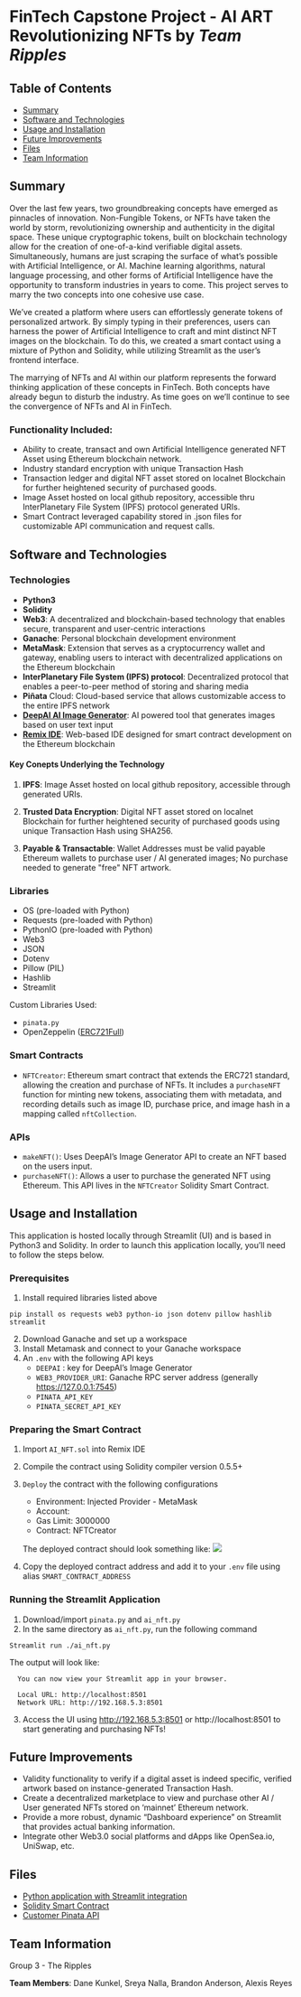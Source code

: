 # FinTech Capstone Project - AI ART Revolutionizing NFTs by *Team Ripples*

## Table of Contents
* [Summary](#summary)
* [Software and Technologies](#software-and-technologies-used)
* [Usage and Installation](#usage-and-installation)
* [Future Improvements](future-improvements)
* [Files](#files)
* [Team Information](#team-information)

## Summary

Over the last few years, two groundbreaking concepts have emerged as pinnacles of innovation. Non-Fungible Tokens, or NFTs have taken the world by storm, revolutionizing ownership and authenticity in the digital space. These unique cryptographic tokens, built on blockchain technology allow for the creation of one-of-a-kind verifiable digital assets. Simultaneously, humans are just scraping the surface of what’s possible with Artificial Intelligence, or AI. Machine learning algorithms, natural language processing, and other forms of Artificial Intelligence have the opportunity to transform industries in years to come. This project serves to marry the two concepts into one cohesive use case. 

We’ve created a platform where users can effortlessly generate tokens of personalized artwork. By simply typing in their preferences, users can harness the power of Artificial Intelligence to craft and mint distinct NFT images on the blockchain. To do this, we created a  smart contact using a mixture of Python and Solidity, while utilizing Streamlit as the user’s frontend interface. 
 
The marrying of NFTs and AI within our platform represents the forward thinking application of these concepts in FinTech. Both concepts have already begun to disturb the industry. As time goes on we’ll continue to see the convergence of NFTs and AI in FinTech. 

### Functionality Included:
- Ability to create, transact and own Artificial Intelligence generated NFT Asset using Ethereum blockchain network.
- Industry standard encryption with unique Transaction Hash
- Transaction ledger and digital NFT asset stored on localnet Blockchain for further heightened security of purchased goods.
- Image Asset hosted on local github repository, accessible thru InterPlanetary File System (IPFS) protocol generated URIs.
- Smart Contract leveraged capability stored in .json files for customizable API communication and request calls.


## Software and Technologies

### Technologies
- **Python3**
- **Solidity**
- **Web3**: A decentralized and blockchain-based technology that enables secure, transparent and user-centric interactions
- **Ganache**: Personal blockchain development environment
- **MetaMask**: Extension that serves as a cryptocurrency wallet and gateway, enabling users to interact with decentralized applications on the Ethereum blockchain
- **InterPlanetary File System (IPFS) protocol**: Decentralized protocol that enables a peer-to-peer method of storing and sharing media
- **Piñata** Cloud: Cloud-based service that allows customizable access to the entire IPFS network
- **[DeepAI AI Image Generator](https://deepai.org/machine-learning-model/text2img)**: AI powered tool that generates images based on user text input
- **[Remix IDE](https://remix.ethereum.org)**: Web-based IDE designed for smart contract development on the Ethereum blockchain

#### Key Conepts Underlying the Technology 
1. **IPFS**: Image Asset hosted on local github repository, accessible through generated URIs.

2. **Trusted Data Encryption**: Digital NFT asset stored on localnet Blockchain for further heightened security of purchased goods using unique Transaction Hash using SHA256.

3. **Payable & Transactable**: Wallet Addresses must be valid payable Ethereum wallets to purchase user / AI generated images; No purchase needed to generate "free" NFT artwork.


### Libraries
- OS (pre-loaded with Python)
- Requests (pre-loaded with Python)
- PythonIO (pre-loaded with Python)
- Web3
- JSON
- Dotenv
- Pillow (PIL)
- Hashlib
- Streamlit

Custom Libraries Used:
- `pinata.py`
- OpenZeppelin ([ERC721Full]((https://github.com/OpenZeppelin/openzeppelin-contracts/blob/release-v2.5.0/contracts/token/ERC721/ERC721Full.sol)))

### Smart Contracts

- `NFTCreator`: Ethereum smart contract that extends the ERC721 standard, allowing the creation and purchase of NFTs. It includes a `purchaseNFT` function for minting new tokens, associating them with metadata, and recording details such as image ID, purchase price, and image hash in a mapping called `nftCollection`.

### APIs
- `makeNFT()`: Uses DeepAI’s Image Generator API to create an NFT based on the users input.
- `purchaseNFT()`: Allows a user to purchase the generated NFT using Ethereum. This API lives in the `NFTCreator` Solidity Smart Contract.

## Usage and Installation

This application is hosted locally through Streamlit (UI) and is based in Python3 and Solidity. In order to launch this application locally, you’ll need to follow the steps below.

### Prerequisites

1. Install required libraries listed above

```
pip install os requests web3 python-io json dotenv pillow hashlib streamlit
```

2. Download Ganache and set up a workspace 
3. Install Metamask and connect to your Ganache workspace
4. An `.env` with the following API keys
    - `DEEPAI` : key for DeepAI’s Image Generator
    - `WEB3_PROVIDER_URI`: Ganache RPC server address (generally https://127.0.0.1:7545)
    - `PINATA_API_KEY`
    - `PINATA_SECRET_API_KEY`

### Preparing the Smart Contract
1. Import `AI_NFT.sol` into Remix IDE
2. Compile the contract using Solidity compiler version 0.5.5+
3. `Deploy` the contract with the following configurations
    - Environment: Injected Provider - MetaMask
    - Account: <Ganache account connected to MetaMask>
    - Gas Limit: 3000000
    - Contract: NFTCreator
	  
    The deployed contract should look something like: 
    ![](./Resources/sample_deployed_contract.png)

4. Copy the deployed contract address and add it to your `.env` file using alias `SMART_CONTRACT_ADDRESS`

### Running the Streamlit Application

1. Download/import `pinata.py` and `ai_nft.py` 
2. In the same directory as `ai_nft.py`, run the following command
  ```
  Streamlit run ./ai_nft.py
  ```

  The output will look like:

  ```
    You can now view your Streamlit app in your browser.

    Local URL: http://localhost:8501
    Network URL: http://192.168.5.3:8501
  ```

3. Access the UI using http://192.168.5.3:8501 or http://localhost:8501 to start generating and purchasing NFTs!


## Future Improvements

- Validity functionality to verify if a digital asset is indeed specific, verified artwork based on instance-generated Transaction Hash.
- Create a decentralized marketplace to view and purchase other AI / User generated NFTs stored on ‘mainnet’ Ethereum network.
- Provide a more robust, dynamic “Dashboard experience” on Streamlit that provides actual banking information.
- Integrate other Web3.0 social platforms and dApps like OpenSea.io, UniSwap, etc.
  

## Files
* [Python application with Streamlit integration](./project_files/ai_nft.py)
* [Solidity Smart Contract](./project_files/AI_NFT.sol)
* [Customer Pinata API](./project_files/pinata.py)

## Team Information
Group 3 - The Ripples

**Team Members**: Dane Kunkel, Sreya Nalla, Brandon Anderson, Alexis Reyes
